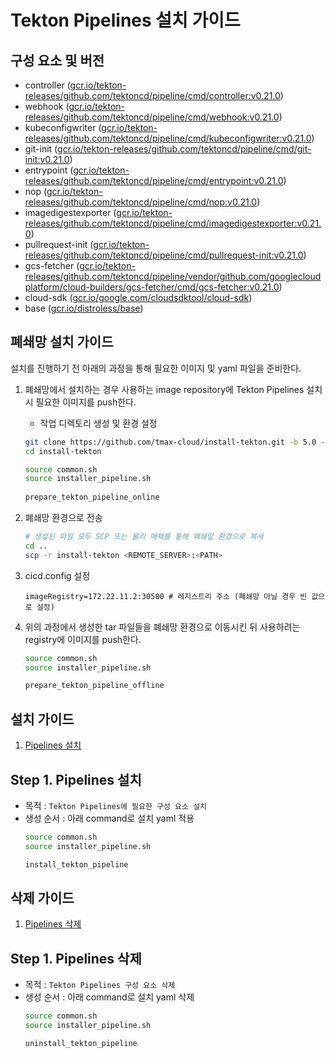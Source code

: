 # Tekton Pipelines 설치 가이드

## 구성 요소 및 버전
* controller ([gcr.io/tekton-releases/github.com/tektoncd/pipeline/cmd/controller:v0.21.0](https://console.cloud.google.com/gcr/images/tekton-releases/GLOBAL/github.com/tektoncd/pipeline/cmd/controller@sha256:972ee9c3f43c88495b074bfc0a8350eb34131355ab9ddc5da63c59f64d74e83d/details?tab=info))
* webhook ([gcr.io/tekton-releases/github.com/tektoncd/pipeline/cmd/webhook:v0.21.0](https://console.cloud.google.com/gcr/images/tekton-releases/GLOBAL/github.com/tektoncd/pipeline/cmd/webhook@sha256:1c9c9acf8451fd40ce46dc4069d1b589a7fe1b9e5798652beb4f514e4a17e8cb/details?tab=info))
* kubeconfigwriter ([gcr.io/tekton-releases/github.com/tektoncd/pipeline/cmd/kubeconfigwriter:v0.21.0](https://console.cloud.google.com/gcr/images/tekton-releases/GLOBAL/github.com/tektoncd/pipeline/cmd/kubeconfigwriter@sha256:1727868bd5a22dd8e45a4efca0a7f0b5b00cd1bbbe97068e60986ae221b828c3/details?tab=info))
* git-init ([gcr.io/tekton-releases/github.com/tektoncd/pipeline/cmd/git-init:v0.21.0](https://console.cloud.google.com/gcr/images/tekton-releases/GLOBAL/github.com/tektoncd/pipeline/cmd/git-init@sha256:db18a9c1607c8cbbcd72f61d0c4d795b9ff528669deacd5f8a1672e4ef198ffd/details?tab=info))
* entrypoint ([gcr.io/tekton-releases/github.com/tektoncd/pipeline/cmd/entrypoint:v0.21.0](https://console.cloud.google.com/gcr/images/tekton-releases/GLOBAL/github.com/tektoncd/pipeline/cmd/entrypoint@sha256:d5af7d58c2ad222548e7fcaf7d8e8172837df254b49cc636d1f9d0d8c499beb8/details?tab=info))
* nop ([gcr.io/tekton-releases/github.com/tektoncd/pipeline/cmd/nop:v0.21.0](https://console.cloud.google.com/gcr/images/tekton-releases/GLOBAL/github.com/tektoncd/pipeline/cmd/nop@sha256:8172a046a040a6267888ab9755b48631bbcf92ea58534ae506bb80125ee94cc2?tag=v0.21.0))
* imagedigestexporter ([gcr.io/tekton-releases/github.com/tektoncd/pipeline/cmd/imagedigestexporter:v0.21.0](https://console.cloud.google.com/gcr/images/tekton-releases/GLOBAL/github.com/tektoncd/pipeline/cmd/imagedigestexporter@sha256:265641edf8fbb19f844f7d2006d1b81927f43fd1b19f037709355938a1e3c78e?tag=v0.21.0))
* pullrequest-init ([gcr.io/tekton-releases/github.com/tektoncd/pipeline/cmd/pullrequest-init:v0.21.0](https://console.cloud.google.com/gcr/images/tekton-releases/GLOBAL/github.com/tektoncd/pipeline/cmd/pullrequest-init@sha256:6e2c398d27d5d9f6de3a41ed2d70d9c940e22a648a349c5cb5bbdbb76484c9fe?tag=v0.21.0))
* gcs-fetcher ([gcr.io/tekton-releases/github.com/tektoncd/pipeline/vendor/github.com/googlecloudplatform/cloud-builders/gcs-fetcher/cmd/gcs-fetcher:v0.21.0](https://console.cloud.google.com/gcr/images/tekton-releases/GLOBAL/github.com/tektoncd/pipeline/vendor/github.com/googlecloudplatform/cloud-builders/gcs-fetcher/cmd/gcs-fetcher@sha256:41c251a2cc7e7c6e6c0f8d3bc3f0c3cc6a980325e754d4d95570c775a2a80b35/details?tab=info))
* cloud-sdk ([gcr.io/google.com/cloudsdktool/cloud-sdk](https://console.cloud.google.com/gcr/images/google.com:cloudsdktool/GLOBAL/cloud-sdk@sha256:27b2c22bf259d9bc1a291e99c63791ba0c27a04d2db0a43241ba0f1f20f4067f/details?tab=info))
* base ([gcr.io/distroless/base](https://console.cloud.google.com/gcr/images/distroless/GLOBAL/base@sha256:92720b2305d7315b5426aec19f8651e9e04222991f877cae71f40b3141d2f07e/details?tab=info))

## 폐쇄망 설치 가이드
설치를 진행하기 전 아래의 과정을 통해 필요한 이미지 및 yaml 파일을 준비한다.
1. 폐쇄망에서 설치하는 경우 사용하는 image repository에 Tekton Pipelines 설치 시 필요한 이미지를 push한다.
    * 작업 디렉토리 생성 및 환경 설정
   ```bash
   git clone https://github.com/tmax-cloud/install-tekton.git -b 5.0 --single-branch
   cd install-tekton
   
   source common.sh
   source installer_pipeline.sh
    
   prepare_tekton_pipeline_online
   ```

2. 폐쇄망 환경으로 전송
   ```bash
   # 생성된 파일 모두 SCP 또는 물리 매체를 통해 폐쇄망 환경으로 복사
   cd ..
   scp -r install-tekton <REMOTE_SERVER>:<PATH>
   ``` 

3. cicd.config 설정
   ```config
   imageRegistry=172.22.11.2:30500 # 레지스트리 주소 (폐쇄망 아닐 경우 빈 값으로 설정)
   ```

4. 위의 과정에서 생성한 tar 파일들을 폐쇄망 환경으로 이동시킨 뒤 사용하려는 registry에 이미지를 push한다.
   ```bash
   source common.sh
   source installer_pipeline.sh
   
   prepare_tekton_pipeline_offline
   ```

## 설치 가이드
1. [Pipelines 설치](#step-1-pipelines-설치)

## Step 1. Pipelines 설치
* 목적 : `Tekton Pipelines에 필요한 구성 요소 설치`
* 생성 순서 : 아래 command로 설치 yaml 적용
   ```bash
   source common.sh
   source installer_pipeline.sh
  
   install_tekton_pipeline 
   ```


## 삭제 가이드
1. [Pipelines 삭제](#step-1-pipelines-삭제)

## Step 1. Pipelines 삭제
* 목적 : `Tekton Pipelines 구성 요소 삭제`
* 생성 순서 : 아래 command로 설치 yaml 삭제
   ```bash
   source common.sh
   source installer_pipeline.sh
  
   uninstall_tekton_pipeline 
   ```
